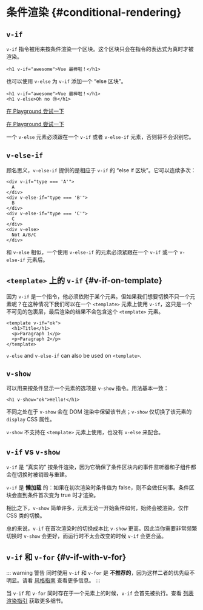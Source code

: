 # 条件渲染 {#conditional-rendering}

## `v-if`

`v-if` 指令被用来按条件渲染一个区块。这个区块只会在指令的表达式为真时才被渲染。

```vue-html
<h1 v-if="awesome">Vue 最棒啦！</h1>
```

也可以使用 `v-else` 为 `v-if` 添加一个 “else 区块”。

```vue-html
<h1 v-if="awesome">Vue 最棒啦！</h1>
<h1 v-else>Oh no 😢</h1>
```

<div class="composition-api">

[在 Playground 尝试一下](https://sfc.vuejs.org/#eyJBcHAudnVlIjoiPHNjcmlwdCBzZXR1cD5cbmltcG9ydCB7IHJlZiB9IGZyb20gJ3Z1ZSdcblxuY29uc3QgYXdlc29tZSA9IHJlZih0cnVlKVxuPC9zY3JpcHQ+XG5cbjx0ZW1wbGF0ZT5cblx0PGgxIHYtaWY9XCJhd2Vzb21lXCI+VnVlIGlzIGF3ZXNvbWUhPC9oMT5cblx0PGgxIHYtZWxzZT5PaCBubyDwn5iiPC9oMT5cbjwvdGVtcGxhdGU+IiwiaW1wb3J0LW1hcC5qc29uIjoie1xuICBcImltcG9ydHNcIjoge1xuICAgIFwidnVlXCI6IFwiaHR0cHM6Ly9zZmMudnVlanMub3JnL3Z1ZS5ydW50aW1lLmVzbS1icm93c2VyLmpzXCJcbiAgfVxufSJ9)

</div>
<div class="options-api">

[在 Playground 尝试一下](https://sfc.vuejs.org/#eyJBcHAudnVlIjoiPHNjcmlwdD5cbmV4cG9ydCBkZWZhdWx0IHtcbiAgZGF0YSgpIHtcbiAgXHRyZXR1cm4ge1xuXHQgICAgYXdlc29tZTogdHJ1ZVxuICBcdH1cblx0fVxufVxuPC9zY3JpcHQ+XG5cbjx0ZW1wbGF0ZT5cblx0PGgxIHYtaWY9XCJhd2Vzb21lXCI+VnVlIGlzIGF3ZXNvbWUhPC9oMT5cblx0PGgxIHYtZWxzZT5PaCBubyDwn5iiPC9oMT5cbjwvdGVtcGxhdGU+IiwiaW1wb3J0LW1hcC5qc29uIjoie1xuICBcImltcG9ydHNcIjoge1xuICAgIFwidnVlXCI6IFwiaHR0cHM6Ly9zZmMudnVlanMub3JnL3Z1ZS5ydW50aW1lLmVzbS1icm93c2VyLmpzXCJcbiAgfVxufSJ9)

</div>

一个 `v-else` 元素必须跟在一个 `v-if` 或者 `v-else-if` 元素，否则将不会识别它。

## `v-else-if`


顾名思义，`v-else-if` 提供的是相应于 `v-if` 的 “else if 区块”。它可以连续多次：

```vue-html
<div v-if="type === 'A'">
  A
</div>
<div v-else-if="type === 'B'">
  B
</div>
<div v-else-if="type === 'C'">
  C
</div>
<div v-else>
  Not A/B/C
</div>
```

和 `v-else` 相似，一个使用 `v-else-if` 的元素必须紧跟在一个 `v-if` 或一个 `v-else-if` 元素后。

## `<template>` 上的 `v-if` {#v-if-on-template}

因为 `v-if` 是一个指令，他必须依附于某个元素。但如果我们想要切换不只一个元素呢？在这种情况下我们可以在一个 `<template>` 元素上使用 `v-if`，这只是一个不可见的包裹层，最后渲染的结果不会包含这个 `<template>` 元素。

```vue-html
<template v-if="ok">
  <h1>Title</h1>
  <p>Paragraph 1</p>
  <p>Paragraph 2</p>
</template>
```

`v-else` and `v-else-if` can also be used on `<template>`.

## `v-show`

可以用来按条件显示一个元素的选项是 `v-show` 指令。用法基本一致：

```vue-html
<h1 v-show="ok">Hello!</h1>
```

不同之处在于 `v-show` 会在 DOM 渲染中保留该节点；`v-show` 仅切换了该元素的 `display` CSS 属性。

`v-show` 不支持在 `<template>` 元素上使用，也没有 `v-else` 来配合。

## `v-if` vs `v-show`

`v-if` 是 “真实的” 按条件渲染，因为它确保了条件区块内的事件监听器和子组件都会在切换时被销毁与重建。

`v-if` 是 **懒加载** 的：如果在初次渲染时条件值为 false，则不会做任何事。条件区块会直到条件首次变为 true 时才渲染。

相比之下，`v-show` 简单许多，元素无论一开始条件如何，始终会被渲染，仅作 CSS 类的切换。

总的来说，`v-if` 在首次渲染时的切换成本比 `v-show` 更高。因此当你需要非常频繁切换时 `v-show` 会更好，而运行时不太会改变的时候 `v-if` 会更合适。

## `v-if` 和 `v-for` {#v-if-with-v-for}

::: warning 警告
同时使用 `v-if` 和 `v-for` 是 **不推荐的**，因为这样二者的优先级不明显。请看 [风格指南](/style-guide/#avoid-v-if-with-v-for-essential) 查看更多信息。
:::

当 `v-if` 和 `v-for` 同时存在于一个元素上的时候，`v-if` 会首先被执行。查看 [列表渲染指引](list#v-for-with-v-if) 获取更多细节。
